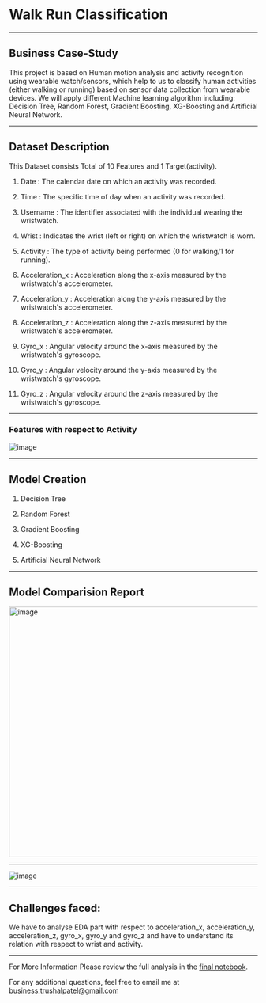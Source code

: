 # **Walk Run Classification**
-----------------------------

## **Business Case-Study**

This project is based on Human motion analysis and activity recognition using wearable watch/sensors, which help to us to classify human activities (either walking or running) based on sensor data collection from wearable devices. We will apply different Machine learning algorithm including: Decision Tree, Random Forest, Gradient Boosting, XG-Boosting and Artificial Neural Network.

-----------
## **Dataset Description**

This Dataset consists Total of 10 Features and 1 Target(activity).

1) Date	: The calendar date on which an activity was recorded.

2) Time	: The specific time of day when an activity was recorded.

3) Username	: The identifier associated with the individual wearing the wristwatch.

4) Wrist :  Indicates the wrist (left or right) on which the wristwatch is worn.

5) Activity : The type of activity being performed (0 for walking/1 for running).

6) Acceleration_x	: Acceleration along the x-axis measured by the wristwatch's accelerometer.

7) Acceleration_y	: Acceleration along the y-axis measured by the wristwatch's accelerometer.

8) Acceleration_z	: Acceleration along the z-axis measured by the wristwatch's accelerometer.

9) Gyro_x	: Angular velocity around the x-axis measured by the wristwatch's gyroscope.

10) Gyro_y : Angular velocity around the y-axis measured by the wristwatch's gyroscope.

11)	Gyro_z : Angular velocity around the z-axis measured by the wristwatch's gyroscope.

-----------
### Features with respect to Activity

![image](https://github.com/TrushalPatel0/WalkRunClass/assets/144200919/b0abecff-8402-471c-b9f7-9ab119deaf8f)

--------
## **Model Creation**

1) Decision Tree

2) Random Forest

3) Gradient Boosting

4) XG-Boosting

5) Artificial Neural Network

---------
## Model Comparision Report

<img width="506" alt="image" src="https://github.com/TrushalPatel0/WalkRunClass/assets/144200919/5ac71706-792f-4939-a618-11522a599890">

------

![image](https://github.com/TrushalPatel0/WalkRunClass/assets/144200919/5b3b51ae-9433-480b-b3e5-56c470393119)


--------
## **Challenges faced**:

We have to analyse EDA part with respect to acceleration_x, acceleration_y, acceleration_z, gyro_x, gyro_y and gyro_z and have to understand its relation with respect to wrist and activity.


-------------
For More Information
Please review the full analysis in the [final notebook](https://github.com/TrushalPatel0/Earthquake/blob/master/EquakeDamagePred.ipynb).

For any additional questions, feel free to email me at [business.trushalpatel@gmail.com](mailto:business.trushalpatel@gmail.com)


